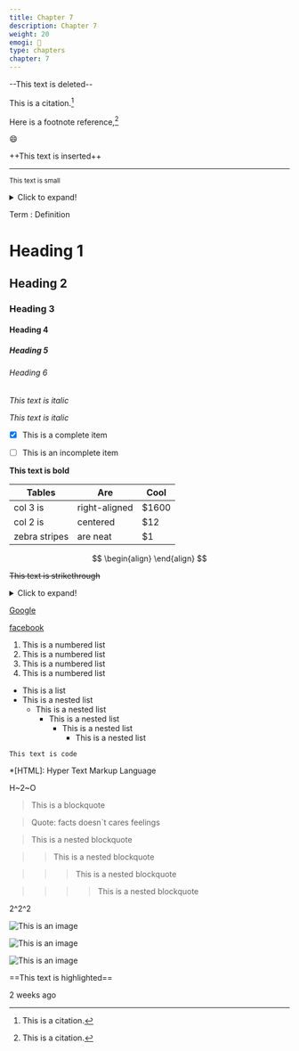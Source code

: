 ```yaml
---
title: Chapter 7
description: Chapter 7
weight: 20
emogi: 🤮
type: chapters
chapter: 7
---
```



--This text is deleted--


This is a citation.[^1]
[^1]: This is a citation.


Here is a footnote reference,[^1]
[^1]: And here is the footnote.


:smile:


++This text is inserted++


---


<sub>This text is small</sub>


<details>
<summary>Click to expand!</summary>
</details>


Term
: Definition


# Heading 1 
## Heading 2 
### Heading 3 
#### Heading 4 
##### Heading 5 
###### Heading 6 


*This text is italic*

_This text is italic_


- [x] This is a complete item
- [ ] This is an incomplete item


**This text is bold**


| Tables | Are | Cool |
| --- | --- | --- |
| col 3 is | right-aligned | $1600 |
| col 2 is | centered | $12 |
| zebra stripes | are neat | $1 |


$$
\begin{align}
\end{align}
$$


~~This text is strikethrough~~


<details>
<summary>Click to expand!</summary>
</details>


[Google](https://www.google.com)

[facebook](https://www.facebook.com "This is a title")


1. This is a numbered list
2. This is a numbered list
3. This is a numbered list
4. This is a numbered list
- This is a list
- This is a nested list
	- This is a nested list
		- This is a nested list
			- This is a nested list
				- This is a nested list


`This text is code`


*[HTML]: Hyper Text Markup Language


H~2~O


> This is a blockquote

> Quote: facts doesn`t cares feelings 

> This is a nested blockquote

>> This is a nested blockquote

>>> This is a nested blockquote

>>>> This is a nested blockquote


2^2^2


![This is an image](https://www.google.com/images/branding/googlelogo/1x/googlelogo_color_272x92dp.png)

![This is an image](https://images.pexels.com/photos/14980905/pexels-photo-14980905.jpeg "This is a title")

![This is an image](https://images.pexels.com/photos/1612351/pexels-photo-1612351.jpeg)


==This text is highlighted==


<time datetime="2013-04-06T12:32+00:00">2 weeks ago</time>
